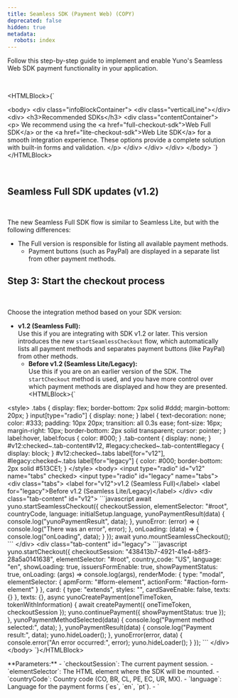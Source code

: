 ```yaml
---
title: Seamless SDK (Payment Web) (COPY)
deprecated: false
hidden: true
metadata:
  robots: index
---
```

Follow this step-by-step guide to implement and enable Yuno's Seamless Web SDK payment functionality in your application.

<br />

\<HTMLBlock>\{\`

\<body>
&#x20; \<div class="infoBlockContainer">
&#x20;   \<div class="verticalLine">\</div>
&#x20;   \<div>
&#x20;     \<h3>Recommended SDKs\</h3>
&#x20;     \<div class="contentContainer">
&#x20;       \<p>
&#x20;        We recommend using the \<a href="full-checkout-sdk">Web Full SDK\</a> or the \<a href="lite-checkout-sdk">Web Lite SDK\</a> for a smooth integration experience. These options provide a complete solution with built-in forms and validation.
&#x20;       \</p>
&#x20;     \</div>
&#x20;   \</div>
&#x20; \</div>
\</body>
\`}\</HTMLBlock>



<br />

## Seamless Full SDK updates (v1.2)

<br />

The new Seamless Full SDK flow is similar to Seamless Lite, but with the following differences:

* The Full version is responsible for listing all available payment methods.
  * Payment buttons (such as PayPal) are displayed in a separate list from other payment methods.
    <br />

## Step 3: Start the checkout process

<br />

Choose the integration method based on your SDK version:

* **v1.2 (Seamless Full):**\
  Use this if you are integrating with SDK v1.2 or later. This version introduces the new `startSeamlessCheckout` flow, which automatically lists all payment methods and separates payment buttons (like PayPal) from other methods.
  * **Before v1.2 (Seamless Lite/Legacy):**\
    Use this if you are on an earlier version of the SDK. The `startCheckout` method is used, and you have more control over which payment methods are displayed and how they are presented.
    <br />
    \<HTMLBlock>\{\`

\<style>
&#x20; .tabs \{
&#x20;   display: flex;
&#x20;   border-bottom: 2px solid #ddd;
&#x20;   margin-bottom: 20px;
&#x20; }
&#x20; input\[type="radio"] \{ display: none; }
&#x20; label \{
&#x20;   text-decoration: none;
&#x20;   color: #333;
&#x20;   padding: 10px 20px;
&#x20;   transition: all 0.3s ease;
&#x20;   font-size: 16px;
&#x20;   margin-right: 10px;
&#x20;   border-bottom: 2px solid transparent;
&#x20;   cursor: pointer;
&#x20; }
&#x20; label:hover, label:focus \{ color: #000; }
&#x20; .tab-content \{ display: none; }
&#x20; \#v12:checked\~.tab-content#v12,
&#x20; \#legacy:checked\~.tab-content#legacy \{ display: block; }
&#x20; \#v12:checked\~.tabs label\[for="v12"],
&#x20; \#legacy:checked\~.tabs label\[for="legacy"] \{
&#x20;   color: #000;
&#x20;   border-bottom: 2px solid #513CE1;
&#x20; }
\</style>
\<body>
&#x20; \<input type="radio" id="v12" name="tabs" checked>
&#x20; \<input type="radio" id="legacy" name="tabs">
&#x20; \<div class="tabs">
&#x20;   \<label for="v12">v1.2 (Seamless Full)\</label>
&#x20;   \<label for="legacy">Before v1.2 (Seamless Lite/Legacy)\</label>
&#x20; \</div>
&#x20; \<div class="tab-content" id="v12">
&#x20;   \`\`\`javascript
&#x20;   await yuno.startSeamlessCheckout(\{
&#x20;     checkoutSession,
&#x20;     elementSelector: "#root",
&#x20;     countryCode,
&#x20;     language: initialSetup.language,
&#x20;     yunoPaymentResult(data) \{
&#x20;       console.log("yunoPaymentResult", data);
&#x20;     },
&#x20;     yunoError: (error) => \{
&#x20;       console.log("There was an error", error);
&#x20;     },
&#x20;     onLoading: (data) => \{
&#x20;       console.log("onLoading", data);
&#x20;     }
&#x20;   });
&#x20;  &#x20;
&#x20;   await yuno.mountSeamlessCheckout();
&#x20;   \`\`\`
&#x20; \</div>
&#x20; \<div class="tab-content" id="legacy">
&#x20;   \`\`\`javascript
&#x20;   yuno.startCheckout(\{
&#x20;     checkoutSession: "438413b7-4921-41e4-b8f3-28a5a0141638",
&#x20;     elementSelector: "#root",
&#x20;     country\_code: "US",
&#x20;     language: "en",
&#x20;     showLoading: true,
&#x20;     issuersFormEnable: true,
&#x20;     showPaymentStatus: true,
&#x20;     onLoading: (args) => console.log(args),
&#x20;     renderMode: \{
&#x20;       type: "modal",
&#x20;       elementSelector: \{
&#x20;         apmForm: "#form-element",
&#x20;         actionForm: "#action-form-element"
&#x20;       }
&#x20;     },
&#x20;     card: \{
&#x20;       type: "extends",
&#x20;       styles: "",
&#x20;       cardSaveEnable: false,
&#x20;       texts: \{}
&#x20;     },
&#x20;     texts: \{},
&#x20;     async yunoCreatePayment(oneTimeToken, tokenWithInformation) \{
&#x20;       await createPayment(\{ oneTimeToken, checkoutSession });
&#x20;       yuno.continuePayment(\{ showPaymentStatus: true });
&#x20;     },
&#x20;     yunoPaymentMethodSelected(data) \{
&#x20;       console.log("Payment method selected:", data);
&#x20;     },
&#x20;     yunoPaymentResult(data) \{
&#x20;       console.log("Payment result:", data);
&#x20;       yuno.hideLoader();
&#x20;     },
&#x20;     yunoError(error, data) \{
&#x20;       console.error("An error occurred:", error);
&#x20;       yuno.hideLoader();
&#x20;     }
&#x20;   });
&#x20;   \`\`\`
&#x20; \</div>
\</body>
\`}\</HTMLBlock>

\*\*Parameters:\*\*
\- \`checkoutSession\`: The current payment session.
\- \`elementSelector\`: The HTML element where the SDK will be mounted.
\- \`countryCode\`: Country code (CO, BR, CL, PE, EC, UR, MX).
\- \`language\`: Language for the payment forms (\`es\`, \`en\`, \`pt\`).
\- \`